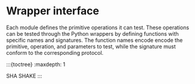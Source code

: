 # Wrapper interface

Each module defines the primitive operations it can test. These operations can
be tested through the Python wrappers by defining functions with specific names
and signatures. The function names encode encode the primitive, operation, and
parameters to test, while the signature must conform to the corresponding
protocol.

:::{toctree}
:maxdepth: 1

SHA <SHA>
SHAKE <SHAKE>
:::
